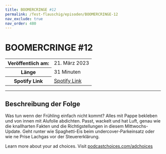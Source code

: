 ```yaml
---
title: BOOMERCRINGE #12
permalink: /fest-flauschig/episoden/BOOMERCRINGE-12
nav_exclude: true
nav_order: 480
---
```


# BOOMERCRINGE #12
<table class="resp-table dcf-table dcf-table-responsive dcf-table-bordered dcf-table-striped dcf-w-100%">
                    <tbody>
                        <tr>
                            <th scope="row">Veröffentlich am:</th>
                            <td data-label="Veröffentlich am:">21. März 2023</td>
                        </tr>
                        <tr>
                            <th scope="row">Länge </th>
                            <td data-label="Länge ">31 Minuten</td>
                        </tr><tr>
                                <th scope="row">Spotify Link</th>
                                <td data-label="Spotify Link"><a href="https://open.spotify.com/episode/1DTAbLFRJGc8jeO4azGsJH">Spotify Link</a></td>
                            </tr></tbody>
                </table>

***

## Beschreibung der Folge

<div>
<p>Was tun wenn der Frühling einfach nicht kommt? Alles mit Pappe bekleben und von innen mit Alufolie abdichten. Passt, wackelt und hat Luft, genau wie die knallharten Fakten und die Richtigstellungen in diesem Mittwochs-Update. Geht runter wie Spaghetti-Eis beim undercover-Parkeinsatz oder wie ne Prise Lachgas vor der Steuererklärung.</p><p> </p><p>Learn more about your ad choices. Visit <a href="https://podcastchoices.com/adchoices" rel="nofollow">podcastchoices.com/adchoices</a></p>  
</div>


